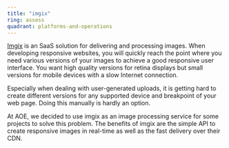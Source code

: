 ```yaml
---
title: "imgix"
ring: assess
quadrant: platforms-and-operations
---
```


[Imgix](https://www.imgix.com/) is an SaaS solution for delivering and processing images. When developing responsive websites, you will quickly reach the point where you need various versions of your images to achieve a good responsive user interface. You want high quality versions for retina displays but small versions for mobile devices with a slow Internet connection.

Especially when dealing with user-generated uploads, it is getting hard to create different versions for any supported device and breakpoint of your web page. Doing this manually is hardly an option.

At AOE, we decided to use imgix as an image processing service for some projects to solve this problem. The benefits of imgix are the simple API to create responsive images in real-time as well as the fast delivery over their CDN.
